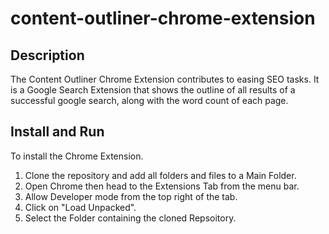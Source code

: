 # content-outliner-chrome-extension

## Description

The Content Outliner Chrome Extension contributes to easing SEO tasks. It is a Google Search Extension that shows the outline of all results of a successful google search, along with the word count of each  page.

## Install and Run

To install the Chrome Extension. 

1. Clone the repository and add all folders and files to a Main Folder. 
2. Open Chrome then head to the Extensions Tab from the menu bar.
3. Allow Developer mode from the top right of the tab.
4. Click on "Load Unpacked".
5. Select the Folder containing the cloned Repsoitory.


